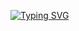 [![Typing SVG](https://readme-typing-svg.demolab.com?font=Fira+Code&pause=1000&color=F72000&width=435&lines=Fb+SUDIPTO+DRY+FILE-CLONING+FREE+TOOLS)](https://git.io/typing-svg)

